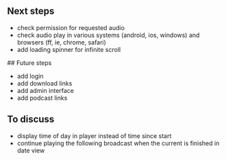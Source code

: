 ## Next steps

* check permission for requested audio
* check audio play in various systems (android, ios, windows) and browsers (ff, ie, chrome, safari)
* add loading spinner for infinite scroll

## Future steps

* add login
* add download links
* add admin interface
* add podcast links

## To discuss

* display time of day in player instead of time since start
* continue playing the following broadcast when the current is finished in date view
